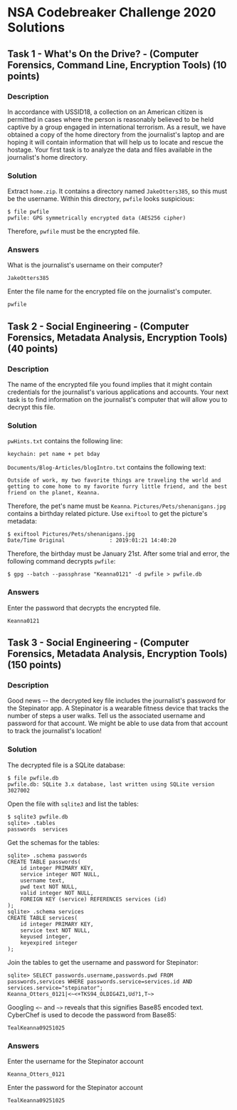 # NSA Codebreaker Challenge 2020 Solutions

## Task 1 - What's On the Drive? - (Computer Forensics, Command Line, Encryption Tools) (10 points)
### Description
In accordance with USSID18, a collection on an American citizen is permitted in cases where the person is reasonably believed to be held captive by a group engaged in international terrorism. As a result, we have obtained a copy of the home directory from the journalist's laptop and are hoping it will contain information that will help us to locate and rescue the hostage. Your first task is to analyze the data and files available in the journalist's home directory.
### Solution
Extract `home.zip`. It contains a directory named `JakeOtters385`, so this must be the username. Within this directory, `pwfile` looks suspicious:
```
$ file pwfile
pwfile: GPG symmetrically encrypted data (AES256 cipher)
```
Therefore, `pwfile` must be the encrypted file.
### Answers
What is the journalist's username on their computer?
```
JakeOtters385
```
Enter the file name for the encrypted file on the journalist's computer.
```
pwfile
```

## Task 2 - Social Engineering - (Computer Forensics, Metadata Analysis, Encryption Tools) (40 points)
### Description
The name of the encrypted file you found implies that it might contain credentials for the journalist's various applications and accounts. Your next task is to find information on the journalist's computer that will allow you to decrypt this file.
### Solution
`pwHints.txt` contains the following line:
```
keychain: pet name + pet bday
```
`Documents/Blog-Articles/blogIntro.txt` contains the following text:
```
Outside of work, my two favorite things are traveling the world and getting to come home to my favorite furry little friend, and the best friend on the planet, Keanna.
```
Therefore, the pet's name must be `Keanna`. `Pictures/Pets/shenanigans.jpg` contains a birthday related picture. Use `exiftool` to get the picture's metadata:
```
$ exiftool Pictures/Pets/shenanigans.jpg
Date/Time Original              : 2019:01:21 14:40:20
```
Therefore, the birthday must be January 21st. After some trial and error, the following command decrypts `pwfile`:
```
$ gpg --batch --passphrase "Keanna0121" -d pwfile > pwfile.db
```
### Answers
Enter the password that decrypts the encrypted file.
```
Keanna0121
```

## Task 3 - Social Engineering - (Computer Forensics, Metadata Analysis, Encryption Tools) (150 points)
### Description
Good news -- the decrypted key file includes the journalist's password for the Stepinator app. A Stepinator is a wearable fitness device that tracks the number of steps a user walks. Tell us the associated username and password for that account. We might be able to use data from that account to track the journalist's location!
### Solution
The decrypted file is a SQLite database:
```
$ file pwfile.db
pwfile.db: SQLite 3.x database, last written using SQLite version 3027002
```
Open the file with `sqlite3` and list the tables:
```
$ sqlite3 pwfile.db
sqlite> .tables
passwords  services
```
Get the schemas for the tables:
```
sqlite> .schema passwords
CREATE TABLE passwords(
    id integer PRIMARY KEY,
    service integer NOT NULL,
    username text,
    pwd text NOT NULL,
    valid integer NOT NULL,
    FOREIGN KEY (service) REFERENCES services (id)
);
sqlite> .schema services
CREATE TABLE services(
    id integer PRIMARY KEY, 
    service text NOT NULL,
    keyused integer,
    keyexpired integer
);
```
Join the tables to get the username and password for Stepinator:
```
sqlite> SELECT passwords.username,passwords.pwd FROM passwords,services WHERE passwords.service=services.id AND services.service="stepinator";
Keanna_Otters_0121|<~<+TKS94_OLDIG4Z1,Ud?1,T~>
```
Googling `<~` and `~>` reveals that this signifies Base85 encoded text. CyberChef is used to decode the password from Base85:
```
TealKeanna09251025
```
### Answers
Enter the username for the Stepinator account
```
Keanna_Otters_0121
```
Enter the password for the Stepinator account
```
TealKeanna09251025
```